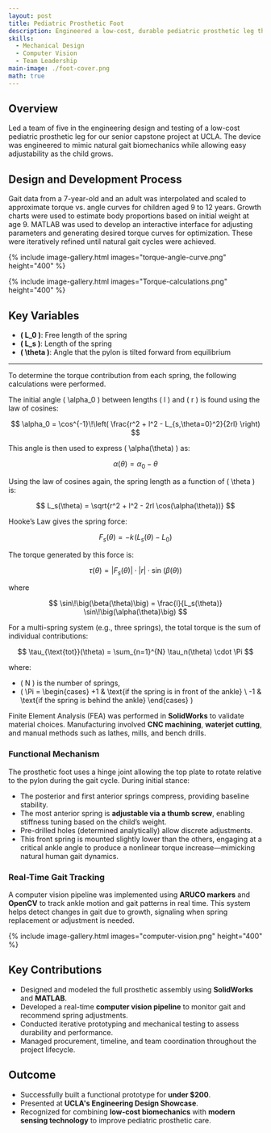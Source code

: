 ```yaml
---
layout: post
title: Pediatric Prosthetic Foot
description: Engineered a low-cost, durable pediatric prosthetic leg that adapts to growth, integrating mechanical design with real-time gait tracking.
skills:
  - Mechanical Design
  - Computer Vision
  - Team Leadership
main-image: ./foot-cover.png
math: true
---
```


## Overview

Led a team of five in the engineering design and testing of a low-cost pediatric prosthetic leg for our senior capstone project at UCLA. The device was engineered to mimic natural gait biomechanics while allowing easy adjustability as the child grows.

## Design and Development Process

Gait data from a 7-year-old and an adult was interpolated and scaled to approximate torque vs. angle curves for children aged 9 to 12 years. Growth charts were used to estimate body proportions based on initial weight at age 9. MATLAB was used to develop an interactive interface for adjusting parameters and generating desired torque curves for optimization. These were iteratively refined until natural gait cycles were achieved.

{% include image-gallery.html images="torque-angle-curve.png" height="400" %}

{% include image-gallery.html images="Torque-calculations.png" height="400" %}

## Key Variables

- **\( L_0 \)**: Free length of the spring  
- **\( L_s \)**: Length of the spring  
- **\( \theta \)**: Angle that the pylon is tilted forward from equilibrium

---

To determine the torque contribution from each spring, the following calculations were performed.

The initial angle \( \alpha_0 \) between lengths \( l \) and \( r \) is found using the law of cosines:

$$
\alpha_0 = \cos^{-1}\!\left( \frac{r^2 + l^2 - L_{s,\theta=0}^2}{2rl} \right)
$$

This angle is then used to express \( \alpha(\theta) \) as:

$$
\alpha(\theta) = \alpha_0 - \theta
$$

Using the law of cosines again, the spring length as a function of \( \theta \) is:

$$
L_s(\theta) = \sqrt{r^2 + l^2 - 2rl \cos(\alpha(\theta))}
$$

Hooke’s Law gives the spring force:

$$
F_s(\theta) = -k\!\left(L_s(\theta) - L_0\right)
$$

The torque generated by this force is:

$$
\tau(\theta) = \lvert F_s(\theta) \rvert \cdot \lvert r \rvert \cdot \sin\!\big(\beta(\theta)\big)
$$

where

$$
\sin\!\big(\beta(\theta)\big) = \frac{l}{L_s(\theta)} \sin\!\big(\alpha(\theta)\big)
$$

For a multi-spring system (e.g., three springs), the total torque is the sum of individual contributions:

$$
\tau_{\text{tot}}(\theta) = \sum_{n=1}^{N} \tau_n(\theta) \cdot \Pi
$$

where:  
- \( N \) is the number of springs,  
- \( \Pi =
  \begin{cases}
    +1 & \text{if the spring is in front of the ankle} \\
    -1 & \text{if the spring is behind the ankle}
  \end{cases}
\)

Finite Element Analysis (FEA) was performed in **SolidWorks** to validate material choices. Manufacturing involved **CNC machining**, **waterjet cutting**, and manual methods such as lathes, mills, and bench drills.

### Functional Mechanism

The prosthetic foot uses a hinge joint allowing the top plate to rotate relative to the pylon during the gait cycle. During initial stance:
- The posterior and first anterior springs compress, providing baseline stability.
- The most anterior spring is **adjustable via a thumb screw**, enabling stiffness tuning based on the child’s weight.
- Pre-drilled holes (determined analytically) allow discrete adjustments.
- This front spring is mounted slightly lower than the others, engaging at a critical ankle angle to produce a nonlinear torque increase—mimicking natural human gait dynamics.

### Real-Time Gait Tracking

A computer vision pipeline was implemented using **ARUCO markers** and **OpenCV** to track ankle motion and gait patterns in real time. This system helps detect changes in gait due to growth, signaling when spring replacement or adjustment is needed.

{% include image-gallery.html images="computer-vision.png" height="400" %}

## Key Contributions

- Designed and modeled the full prosthetic assembly using **SolidWorks** and **MATLAB**.
- Developed a real-time **computer vision pipeline** to monitor gait and recommend spring adjustments.
- Conducted iterative prototyping and mechanical testing to assess durability and performance.
- Managed procurement, timeline, and team coordination throughout the project lifecycle.

## Outcome

- Successfully built a functional prototype for **under $200**.
- Presented at **UCLA's Engineering Design Showcase**.
- Recognized for combining **low-cost biomechanics** with **modern sensing technology** to improve pediatric prosthetic care.
